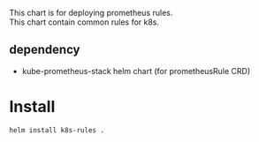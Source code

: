 This chart is for deploying prometheus rules.  
This chart contain common rules for k8s.  

## dependency
- kube-prometheus-stack helm chart (for prometheusRule CRD)

# Install
`helm install k8s-rules .`
